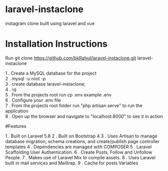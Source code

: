# laravel-instaclone
instagram clone built using laravel and vue


# Installation Instructions

Run git clone https://github.com/bkRahul/laravel-instaclone.git laravel-instaclone

1 . Create a MySQL database for the project\
2 . mysql -u root -p\
3 . create database laravel-instaclone;\
4 . \q\
5 . From the projects root run cp .env.example .env\
6 . Configure your .env file\
7 . From the projects root folder run "php artisan serve" to run the application\
8 . Open up the browser and navigate to "localhost:8000" to see it in action

#Features

1 . Built on Laravel 5.8
2 . Built on Bootstrap 4
3 . Uses Artisan to manage database migration, schema creations, and create/publish page controller templates
4 . Dependencies are managed with COMPOSER
5 . Laravel Scaffolding User Authentication.
6 . Create Posts, Follow and Unfollow People.
7 . Makes use of Laravel Mix to compile assets.
8 . Uses Laravel built in mail services and Mailtrap.
9 . Cache for posts Variables
